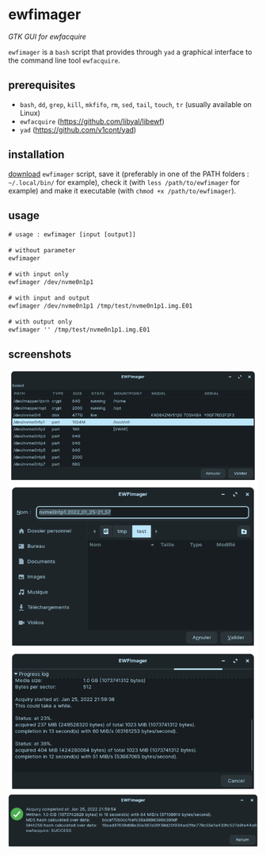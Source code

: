 # ewfimager
_GTK GUI for ewfacquire_

`ewfimager` is a `bash` script that provides through `yad` a graphical interface to the command line tool `ewfacquire`.


## prerequisites

- `bash`, `dd`, `grep`, `kill`, `mkfifo`, `rm`, `sed`, `tail`, `touch`, `tr` (usually available on Linux)
- `ewfacquire` (https://github.com/libyal/libewf)
- `yad` (https://github.com/v1cont/yad)


## installation

[download](https://raw.githubusercontent.com/patatetom/ewfimager/main/ewfimager) `ewfimager` script,
save it (preferably in one of the PATH folders : `~/.local/bin/` for example),
check it (with `less /path/to/ewfimager` for example)
and make it executable (with `chmod +x /path/to/ewfimager`).

## usage

```console
# usage : ewfimager [input [output]]

# without parameter
ewfimager

# with input only
ewfimager /dev/nvme0n1p1

# with input and output
ewfimager /dev/nvme0n1p1 /tmp/test/nvme0n1p1.img.E01

# with output only
ewfimager '' /tmp/test/nvme0n1p1.img.E01
```


## screenshots

![select input](input.png)
![select output](output.png)
![acquisition process](acquire.png)
![acquisition success](ok.png)

